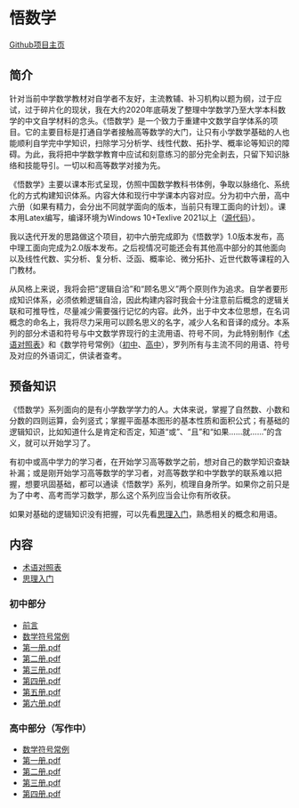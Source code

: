 # 悟数学

[Github项目主页](https://github.com/abdulle-sabaf/cathunu-bhallifa)

## 简介

针对当前中学数学教材对自学者不友好，主流教辅、补习机构以题为纲，过于应试，过于碎片化的现状，我在大约2020年底萌发了整理中学数学乃至大学本科数学的中文自学材料的念头。《悟数学》是一个致力于重建中文数学自学体系的项目。它的主要目标是打通自学者接触高等数学的大门，让只有小学数学基础的人也能顺利自学完中学知识，扫除学习分析学、线性代数、拓扑学、概率论等知识的障碍。为此，我将把中学数学教育中应试和刻意练习的部分完全剥去，只留下知识脉络和技能导引。一切以和高等数学对接为先。

《悟数学》主要以课本形式呈现，仿照中国数学教科书体例，争取以脉络化、系统化的方式构建知识体系。内容大体和现行中学课本内容对应。分为初中六册，高中六册（如果有精力，会分出不同就学面向的版本，当前只有理工面向的计划）。课本用Latex编写，编译环境为Windows 10+Texlive 2021以上（[源代码](https://github.com/abdulle-sabaf/cathunu-bhallifa)）。

我以迭代开发的思路做这个项目，初中六册完成即为《悟数学》1.0版本发布，高中理工面向完成为2.0版本发布。之后视情况可能还会有其他高中部分的其他面向以及线性代数、实分析、复分析、泛函、概率论、微分拓扑、近世代数等课程的入门教材。

从风格上来说，我将会把“逻辑自洽”和“顾名思义”两个原则作为追求。自学者要形成知识体系，必须依赖逻辑自洽，因此构建内容时我会十分注意前后概念的逻辑关联和可推导性，尽量减少需要强行记忆的内容。此外，出于中文本位思想，在名词概念的命名上，我将尽力采用可以顾名思义的名字，减少人名和音译的成分。本系列的部分术语和符号与中文数学界现行的主流用语、符号不同，为此特别制作《[术语对照表](./%E6%82%9F%E6%95%B0%E5%AD%A6/%E6%9C%AF%E8%AF%AD%E5%AF%B9%E7%85%A7%E8%A1%A8)》和《数学符号常例》（[初中](./悟数学/初中数学符号常例.pdf)、[高中](./悟数学/高中数学符号常例.pdf)），罗列所有与主流不同的用语、符号及对应的外语词汇，供读者查考。

## 预备知识

《悟数学》系列面向的是有小学数学学力的人。大体来说，掌握了自然数、小数和分数的四则运算，会列竖式；掌握平面基本图形的基本性质和面积公式；有基础的逻辑知识，比如知道什么是肯定和否定，知道“或”、“且”和“如果……就……”的含义，就可以开始学习了。

有初中或高中学力的学习者，在开始学习高等数学之前，想对自己的数学知识查缺补漏；或是刚开始学习高等数学的学习者，对高等数学和中学数学的联系难以把握，想要巩固基础，都可以通读《悟数学》系列，梳理自身所学。如果你之前只是为了中考、高考而学习数学，那么这个系列应当会让你有所收获。

如果对基础的逻辑知识没有把握，可以先看[思理入门](./悟数学/思理入门.pdf)，熟悉相关的概念和用语。

## 内容

- [术语对照表](./%E6%82%9F%E6%95%B0%E5%AD%A6/%E6%9C%AF%E8%AF%AD%E5%AF%B9%E7%85%A7%E8%A1%A8)
- [思理入门](./悟数学/思理入门.pdf)
  
### 初中部分
- [前言](./%E6%82%9F%E6%95%B0%E5%AD%A6/%E5%88%9D%E4%B8%AD%E5%89%8D%E8%A8%80)
- [数学符号常例](./悟数学/初中数学符号常例.pdf)
- [第一册.pdf](./%E6%82%9F%E6%95%B0%E5%AD%A6/%E5%88%9D%E4%B8%AD%E7%AC%AC%E4%B8%80%E5%86%8C.pdf)
- [第二册.pdf](./%E6%82%9F%E6%95%B0%E5%AD%A6/%E5%88%9D%E4%B8%AD%E7%AC%AC%E4%BA%8C%E5%86%8C.pdf)
- [第三册.pdf](./%E6%82%9F%E6%95%B0%E5%AD%A6/%E5%88%9D%E4%B8%AD%E7%AC%AC%E4%B8%89%E5%86%8C.pdf)
- [第四册.pdf](./%E6%82%9F%E6%95%B0%E5%AD%A6/%E5%88%9D%E4%B8%AD%E7%AC%AC%E5%9B%9B%E5%86%8C.pdf)
- [第五册.pdf](./%E6%82%9F%E6%95%B0%E5%AD%A6/%E5%88%9D%E4%B8%AD%E7%AC%AC%E4%BA%94%E5%86%8C.pdf)
- [第六册.pdf](./%E6%82%9F%E6%95%B0%E5%AD%A6/%E5%88%9D%E4%B8%AD%E7%AC%AC%E5%85%AD%E5%86%8C.pdf)

### 高中部分（写作中）

- [数学符号常例](./悟数学/高中数学符号常例.pdf)
- [第一册.pdf](./%E6%82%9F%E6%95%B0%E5%AD%A6/%E9%AB%98%E4%B8%AD%E7%AC%AC%E4%B8%80%E5%86%8C.pdf)
- [第二册.pdf](./%E6%82%9F%E6%95%B0%E5%AD%A6/%E9%AB%98%E4%B8%AD%E7%AC%AC%E4%BA%8C%E5%86%8C.pdf)
- [第三册.pdf](./%E6%82%9F%E6%95%B0%E5%AD%A6/%E9%AB%98%E4%B8%AD%E7%AC%AC%E4%B8%89%E5%86%8C.pdf)
- [第四册.pdf](./悟数学/高中第四册.pdf)